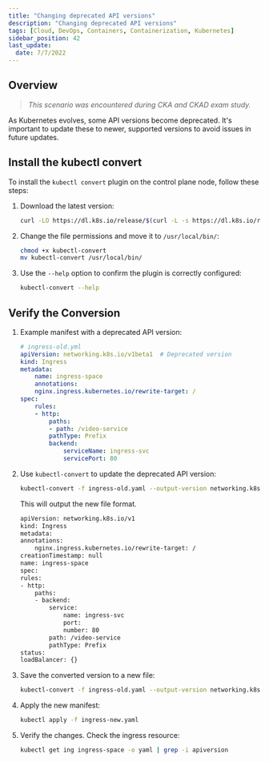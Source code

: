 ```yaml
---
title: "Changing deprecated API versions"
description: "Changing deprecated API versions"
tags: [Cloud, DevOps, Containers, Containerization, Kubernetes]
sidebar_position: 42
last_update:
  date: 7/7/2022
---
```



## Overview 

> *This scenario was encountered during CKA and CKAD exam study.*

As Kubernetes evolves, some API versions become deprecated. It's important to update these to newer, supported versions to avoid issues in future updates.


## Install the kubectl convert 

To install the `kubectl convert` plugin on the control plane node, follow these steps:

1. Download the latest version:

    ```bash
    curl -LO https://dl.k8s.io/release/$(curl -L -s https://dl.k8s.io/release/stable.txt)/bin/linux/amd64/kubectl-convert
    ```

2. Change the file permissions and move it to `/usr/local/bin/`:

    ```bash
    chmod +x kubectl-convert
    mv kubectl-convert /usr/local/bin/
    ```

3. Use the `--help` option to confirm the plugin is correctly configured:

    ```bash
    kubectl-convert --help
    ```


## Verify the Conversion 

1. Example manifest with a deprecated API version:

    ```yaml
    # ingress-old.yml
    apiVersion: networking.k8s.io/v1beta1  # Deprecated version
    kind: Ingress
    metadata:
        name: ingress-space
        annotations:
        nginx.ingress.kubernetes.io/rewrite-target: /
    spec:
        rules:
        - http:
            paths:
            - path: /video-service
            pathType: Prefix
            backend:
                serviceName: ingress-svc
                servicePort: 80
    ```

2. Use `kubectl-convert` to update the deprecated API version:

    ```bash
    kubectl-convert -f ingress-old.yaml --output-version networking.k8s.io/v1
    ```

    This will output the new file format.

    ```bash
    apiVersion: networking.k8s.io/v1
    kind: Ingress
    metadata:
    annotations:
        nginx.ingress.kubernetes.io/rewrite-target: /
    creationTimestamp: null
    name: ingress-space
    spec:
    rules:
    - http:
        paths:
        - backend:
            service:
                name: ingress-svc
                port:
                number: 80
            path: /video-service
            pathType: Prefix
    status:
    loadBalancer: {} 
    ```                 

3. Save the converted version to a new file:

    ```bash
    kubectl-convert -f ingress-old.yaml --output-version networking.k8s.io/v1 > ingress-new.yaml
    ```

4. Apply the new manifest:

    ```bash
    kubectl apply -f ingress-new.yaml
    ```

5. Verify the changes. Check the ingress resource:

    ```bash
    kubectl get ing ingress-space -o yaml | grep -i apiversion
    ```


 

 
